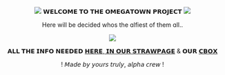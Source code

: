 
<div align="center">

<p><img src="https://media.discordapp.net/attachments/934878110392942685/1018866495364808724/0030DE61-7D4F-4E86-93BF-5D87A25FA4B8.gif?ex=662f97de&is=662e465e&hm=5c88c146da5d3a53c27850e6c66993efce370725c21212bb2cc9c396715dd120&=&width=80&height=84"> 𝗪𝗘𝗟𝗖𝗢𝗠𝗘 𝗧𝗢 𝗧𝗛𝗘 𝗢𝗠𝗘𝗚𝗔𝗧𝗢𝗪𝗡 𝗣𝗥𝗢𝗝𝗘𝗖𝗧 <img src="https://media.discordapp.net/attachments/934878110392942685/1018866495364808724/0030DE61-7D4F-4E86-93BF-5D87A25FA4B8.gif?ex=662f97de&is=662e465e&hm=5c88c146da5d3a53c27850e6c66993efce370725c21212bb2cc9c396715dd120&=&width=80&height=84"></p>
<p> Here will be decided whos the ɑlfiest of them ɑll.. </p>
</div>

<div align="center">
  
<img src="https://media.discordapp.net/attachments/809954503046332459/1097999985687134300/bounce.gif?ex=662f6aec&is=662e196c&hm=58934190290bd9245eb25ad65ef1255e456245f3fa2d1ed88635371dd58c463e&=&width=140&height=288">
</div>

<div align="center">
  
𝗔𝗟𝗟 𝗧𝗛𝗘 𝗜𝗡𝗙𝗢 𝗡𝗘𝗘𝗗𝗘𝗗 [𝗛𝗘𝗥𝗘, 𝗜𝗡 𝗢𝗨𝗥 𝗦𝗧𝗥𝗔𝗪𝗣𝗔𝗚𝗘](https://ponytownomegaproject.straw.page) & 𝗢𝗨𝗥 [𝗖𝗕𝗢𝗫](https://my.cbox.ws/Omegatown-Project)
<p>! 𝘔𝘢𝘥𝘦 𝘣𝘺 𝘺𝘰𝘶𝘳𝘴 𝘵𝘳𝘶𝘭𝘺, 𝘢𝘭𝘱𝘩𝘢 𝘤𝘳𝘦𝘸 !</p>
</div>

